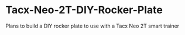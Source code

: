# Tacx-Neo-2T-DIY-Rocker-Plate
Plans to build a DIY rocker plate to use with a Tacx Neo 2T smart trainer
